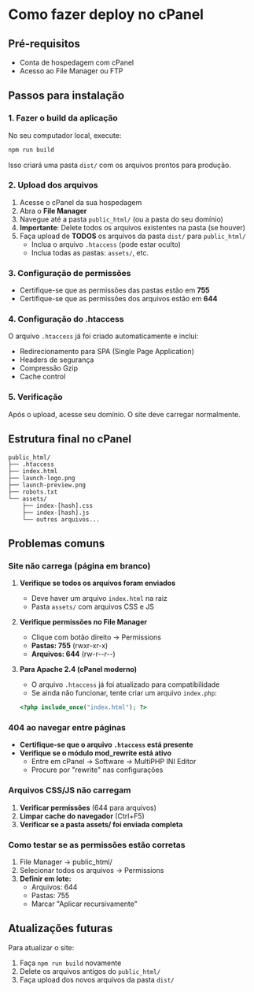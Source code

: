 # Como fazer deploy no cPanel

## Pré-requisitos
- Conta de hospedagem com cPanel
- Acesso ao File Manager ou FTP

## Passos para instalação

### 1. Fazer o build da aplicação
No seu computador local, execute:
```bash
npm run build
```
Isso criará uma pasta `dist/` com os arquivos prontos para produção.

### 2. Upload dos arquivos
1. Acesse o cPanel da sua hospedagem
2. Abra o **File Manager**
3. Navegue até a pasta `public_html/` (ou a pasta do seu domínio)
4. **Importante**: Delete todos os arquivos existentes na pasta (se houver)
5. Faça upload de **TODOS** os arquivos da pasta `dist/` para `public_html/`
   - Inclua o arquivo `.htaccess` (pode estar oculto)
   - Inclua todas as pastas: `assets/`, etc.

### 3. Configuração de permissões
- Certifique-se que as permissões das pastas estão em **755**
- Certifique-se que as permissões dos arquivos estão em **644**

### 4. Configuração do .htaccess
O arquivo `.htaccess` já foi criado automaticamente e inclui:
- Redirecionamento para SPA (Single Page Application)
- Headers de segurança
- Compressão Gzip
- Cache control

### 5. Verificação
Após o upload, acesse seu domínio. O site deve carregar normalmente.

## Estrutura final no cPanel
```
public_html/
├── .htaccess
├── index.html
├── launch-logo.png
├── launch-preview.png
├── robots.txt
└── assets/
    ├── index-[hash].css
    ├── index-[hash].js
    └── outros arquivos...
```

## Problemas comuns

### Site não carrega (página em branco)
1. **Verifique se todos os arquivos foram enviados**
   - Deve haver um arquivo `index.html` na raiz
   - Pasta `assets/` com arquivos CSS e JS
   
2. **Verifique permissões no File Manager**
   - Clique com botão direito → Permissions
   - **Pastas: 755** (rwxr-xr-x)
   - **Arquivos: 644** (rw-r--r--)

3. **Para Apache 2.4 (cPanel moderno)**
   - O arquivo `.htaccess` já foi atualizado para compatibilidade
   - Se ainda não funcionar, tente criar um arquivo `index.php`:
   ```php
   <?php include_once("index.html"); ?>
   ```

### 404 ao navegar entre páginas
- **Certifique-se que o arquivo `.htaccess` está presente**
- **Verifique se o módulo mod_rewrite está ativo**
  - Entre em cPanel → Software → MultiPHP INI Editor
  - Procure por "rewrite" nas configurações

### Arquivos CSS/JS não carregam
1. **Verificar permissões** (644 para arquivos)
2. **Limpar cache do navegador** (Ctrl+F5)
3. **Verificar se a pasta assets/ foi enviada completa**

### Como testar se as permissões estão corretas
1. File Manager → public_html/
2. Selecionar todos os arquivos → Permissions
3. **Definir em lote:**
   - Arquivos: 644
   - Pastas: 755
   - Marcar "Aplicar recursivamente"

## Atualizações futuras
Para atualizar o site:
1. Faça `npm run build` novamente
2. Delete os arquivos antigos do `public_html/`
3. Faça upload dos novos arquivos da pasta `dist/`
